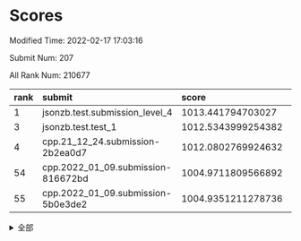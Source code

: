 # Scores

Modified Time: 2022-02-17 17:03:16

Submit Num: 207

All Rank Num: 210677

| rank |               submit               |       score        |       sigma        | pk_num |
| :--- | :--------------------------------- | :----------------- | :----------------- | :----- |
| 1    | jsonzb.test.submission_level_4     | 1013.441794703027  | 0.840015894173081  | 4068   |
| 3    | jsonzb.test.test_1                 | 1012.5343999254382 | 0.7939049068692999 | 4070   |
| 4    | cpp.21_12_24.submission-2b2ea0d7   | 1012.0802769924632 | 0.7921516646050838 | 4068   |
| 54   | cpp.2022_01_09.submission-816672bd | 1004.9711809566892 | 0.7103976265594357 | 4068   |
| 55   | cpp.2022_01_09.submission-5b0e3de2 | 1004.9351211278736 | 0.7165246464597592 | 4066   |


<details>
<summary>全部</summary>

| rank |                 submit                 |       score        |       sigma        | pk_num |
| :--- | :------------------------------------- | :----------------- | :----------------- | :----- |
| 1    | jsonzb.test.submission_level_4         | 1013.441794703027  | 0.840015894173081  | 4068   |
| 2    | gobigger.level_3.submission_level_3_35 | 1012.6237858313082 | 0.798248183764508  | 4068   |
| 3    | jsonzb.test.test_1                     | 1012.5343999254382 | 0.7939049068692999 | 4070   |
| 4    | cpp.21_12_24.submission-2b2ea0d7       | 1012.0802769924632 | 0.7921516646050838 | 4068   |
| 5    | gobigger.level_3.submission_level_3_36 | 1011.821157037721  | 0.7664603347876551 | 4066   |
| 6    | gobigger.level_3.submission_level_3_4  | 1011.6990236676993 | 0.7773225116695112 | 4073   |
| 7    | gobigger.level_3.submission_level_3_27 | 1011.6523043923308 | 0.7815766614946139 | 4073   |
| 8    | gobigger.level_3.submission_level_3_44 | 1010.9908249127259 | 0.7690323363303703 | 4071   |
| 9    | gobigger.level_3.submission_level_3_31 | 1010.9144163361967 | 0.770225642909915  | 4065   |
| 10   | gobigger.level_3.submission_level_3_34 | 1010.7730529482953 | 0.7588787639765802 | 4071   |
| 11   | gobigger.level_3.submission_level_3_48 | 1010.7235283049456 | 0.7780427396995202 | 4072   |
| 12   | gobigger.level_3.submission_level_3_29 | 1010.6783292587567 | 0.7783927980896151 | 4071   |
| 13   | gobigger.level_3.submission_level_3_17 | 1010.6501199295053 | 0.7864740727453409 | 4072   |
| 14   | gobigger.level_3.submission_level_3_7  | 1010.5407560288986 | 0.7508141454355015 | 4076   |
| 15   | gobigger.level_3.submission_level_3_13 | 1010.5306540728509 | 0.7548389092832793 | 4073   |
| 16   | gobigger.level_3.submission_level_3_32 | 1010.5045345229697 | 0.763130190632223  | 4070   |
| 17   | gobigger.level_3.submission_level_3_18 | 1010.4529595598613 | 0.759820532220583  | 4070   |
| 18   | gobigger.level_3.submission_level_3_2  | 1010.3674406888393 | 0.7776221202078727 | 4072   |
| 19   | gobigger.level_3.submission_level_3_49 | 1010.3389952780288 | 0.7587881348242823 | 4067   |
| 20   | gobigger.level_3.submission_level_3_0  | 1010.3132867256354 | 0.7582068034013002 | 4075   |
| 21   | gobigger.level_3.submission_level_3_14 | 1010.2982905526285 | 0.7726909677769966 | 4065   |
| 22   | gobigger.level_3.submission_level_3_24 | 1010.1993798681857 | 0.7484416069379097 | 4070   |
| 23   | gobigger.level_3.submission_level_3_15 | 1010.1790042986366 | 0.7648846632414753 | 4078   |
| 24   | gobigger.level_3.submission_level_3_16 | 1010.1735940230546 | 0.763874358312502  | 4074   |
| 25   | gobigger.level_3.submission_level_3_8  | 1010.1361672092598 | 0.7350848786775364 | 4066   |
| 26   | gobigger.level_3.submission_level_3_42 | 1010.110636715992  | 0.7685374102488394 | 4074   |
| 27   | gobigger.level_3.submission_level_3_20 | 1010.0630773492267 | 0.7408970194762373 | 4073   |
| 28   | gobigger.level_3.submission_level_3_39 | 1009.9897968837915 | 0.7715146908879449 | 4071   |
| 29   | gobigger.level_3.submission_level_3_41 | 1009.9843888238286 | 0.7615736174133905 | 4071   |
| 30   | gobigger.level_3.submission_level_3_23 | 1009.9280587101912 | 0.760229532005342  | 4073   |
| 31   | gobigger.level_3.submission_level_3_38 | 1009.9071328206588 | 0.7490795031382289 | 4073   |
| 32   | gobigger.level_3.submission_level_3_46 | 1009.8819385714833 | 0.7742463073004512 | 4074   |
| 33   | gobigger.level_3.submission_level_3_6  | 1009.870827851551  | 0.7601817582227712 | 4074   |
| 34   | gobigger.level_3.submission_level_3_19 | 1009.8544987152914 | 0.7494850980921691 | 4071   |
| 35   | gobigger.level_3.submission_level_3_30 | 1009.7797584482139 | 0.7791646600392068 | 4073   |
| 36   | gobigger.level_3.submission_level_3_47 | 1009.6293027397257 | 0.7499381016769572 | 4072   |
| 37   | gobigger.level_3.submission_level_3_5  | 1009.5387481315548 | 0.7621700944910629 | 4072   |
| 38   | gobigger.level_3.submission_level_3_33 | 1009.5344967765482 | 0.7544625208000695 | 4069   |
| 39   | gobigger.level_3.submission_level_3_11 | 1009.4583093277971 | 0.7310073836916534 | 4071   |
| 40   | gobigger.level_3.submission_level_3_1  | 1009.3456668335451 | 0.7486441780960256 | 4068   |
| 41   | gobigger.level_3.submission_level_3_3  | 1009.2521505604714 | 0.7384228204835593 | 4067   |
| 42   | gobigger.level_3.submission_level_3_9  | 1009.2001858276939 | 0.7567442876852453 | 4074   |
| 43   | gobigger.level_3.submission_level_3_12 | 1009.100117483165  | 0.741421351769027  | 4070   |
| 44   | gobigger.level_3.submission_level_3_26 | 1009.0136754380943 | 0.7428932853434633 | 4074   |
| 45   | gobigger.level_3.submission_level_3_10 | 1009.0030820795964 | 0.746810804038305  | 4072   |
| 46   | gobigger.level_3.submission_level_3_22 | 1008.9986258884334 | 0.7624890660362686 | 4069   |
| 47   | gobigger.level_3.submission_level_3_28 | 1008.9975455875211 | 0.7311044034847509 | 4069   |
| 48   | gobigger.level_3.submission_level_3_21 | 1008.9325967755298 | 0.7386632273863133 | 4073   |
| 49   | gobigger.level_3.submission_level_3_37 | 1008.8042050076615 | 0.7367534973305022 | 4070   |
| 50   | gobigger.level_3.submission_level_3_45 | 1008.7235266320923 | 0.7349431871094265 | 4078   |
| 51   | gobigger.level_3.submission_level_3_43 | 1008.6851032238571 | 0.7475957334270642 | 4075   |
| 52   | gobigger.level_3.submission_level_3_40 | 1008.4879597519314 | 0.735509503540364  | 4070   |
| 53   | gobigger.level_3.submission_level_3_25 | 1008.3112195904016 | 0.7465540422840882 | 4067   |
| 54   | cpp.2022_01_09.submission-816672bd     | 1004.9711809566892 | 0.7103976265594357 | 4068   |
| 55   | cpp.2022_01_09.submission-5b0e3de2     | 1004.9351211278736 | 0.7165246464597592 | 4066   |
| 56   | gobigger.level_1.submission_level_1_18 | 1004.8615818214615 | 0.725014533925662  | 4070   |
| 57   | gobigger.level_1.submission_level_1_23 | 1004.6387077897073 | 0.7354001523214899 | 4067   |
| 58   | gobigger.level_1.submission_level_1_26 | 1004.6285453324296 | 0.7220566234298679 | 4068   |
| 59   | gobigger.level_1.submission_level_1_4  | 1004.3308198479061 | 0.7099462432740928 | 4074   |
| 60   | gobigger.level_1.submission_level_1_15 | 1004.2460331319099 | 0.7356949057663777 | 4071   |
| 61   | gobigger.level_1.submission_level_1_9  | 1004.2456271842691 | 0.7181454970520004 | 4073   |
| 62   | gobigger.level_1.submission_level_1_14 | 1004.2267885896139 | 0.7335645215445622 | 4074   |
| 63   | gobigger.level_1.submission_level_1_42 | 1004.2020829103168 | 0.7167120804747149 | 4076   |
| 64   | gobigger.level_1.submission_level_1_43 | 1004.1717875740667 | 0.7235023555996923 | 4069   |
| 65   | gobigger.level_1.submission_level_1_33 | 1004.1369860334859 | 0.7226445794859441 | 4069   |
| 66   | gobigger.level_1.submission_level_1_31 | 1004.0881155189235 | 0.7164247345330838 | 4075   |
| 67   | gobigger.level_1.submission_level_1_41 | 1003.9733786632471 | 0.7191457140997439 | 4072   |
| 68   | gobigger.level_1.submission_level_1_49 | 1003.9242391631449 | 0.7320533456189439 | 4070   |
| 69   | gobigger.level_1.submission_level_1_27 | 1003.8977108612457 | 0.7121147189363326 | 4072   |
| 70   | gobigger.level_1.submission_level_1_44 | 1003.8933467909872 | 0.7132257601137192 | 4072   |
| 71   | gobigger.level_1.submission_level_1_2  | 1003.8789005231315 | 0.7098969978702635 | 4073   |
| 72   | gobigger.level_1.submission_level_1_47 | 1003.8676094352363 | 0.7229128830910486 | 4068   |
| 73   | gobigger.level_1.submission_level_1_30 | 1003.864178318528  | 0.715250532614141  | 4073   |
| 74   | gobigger.level_1.submission_level_1_28 | 1003.7946293948551 | 0.7223418291441188 | 4070   |
| 75   | gobigger.level_1.submission_level_1_13 | 1003.7579182673002 | 0.7129921283395635 | 4070   |
| 76   | gobigger.level_1.submission_level_1_35 | 1003.7447412095308 | 0.7128731569804974 | 4075   |
| 77   | gobigger.level_1.submission_level_1_12 | 1003.733136654819  | 0.7309576766888135 | 4071   |
| 78   | gobigger.level_1.submission_level_1_32 | 1003.7187706903874 | 0.7202085638547308 | 4072   |
| 79   | gobigger.level_1.submission_level_1_40 | 1003.6695510569125 | 0.6997344034807151 | 4068   |
| 80   | gobigger.level_1.submission_level_1_5  | 1003.611029883883  | 0.7125432842332807 | 4069   |
| 81   | gobigger.level_1.submission_level_1_20 | 1003.5403398018609 | 0.717917894810482  | 4072   |
| 82   | gobigger.level_1.submission_level_1_46 | 1003.4173377894207 | 0.7204650627431916 | 4071   |
| 83   | gobigger.level_1.submission_level_1_17 | 1003.3493397606146 | 0.7231691691091312 | 4075   |
| 84   | gobigger.level_1.submission_level_1_6  | 1003.334859173079  | 0.7157630230678435 | 4075   |
| 85   | gobigger.level_1.submission_level_1_39 | 1003.3074592233619 | 0.7267058247482866 | 4075   |
| 86   | gobigger.level_1.submission_level_1_38 | 1003.293578880504  | 0.7082732921467991 | 4068   |
| 87   | gobigger.level_1.submission_level_1_34 | 1003.2854172527209 | 0.7128405280310679 | 4070   |
| 88   | gobigger.level_1.submission_level_1_36 | 1003.0548752223102 | 0.7096301014817126 | 4073   |
| 89   | gobigger.level_1.submission_level_1_19 | 1003.0134951325191 | 0.7063130576704583 | 4066   |
| 90   | gobigger.level_1.submission_level_1_8  | 1002.9692289864066 | 0.7234928210195327 | 4070   |
| 91   | gobigger.level_1.submission_level_1_16 | 1002.9538693505972 | 0.7106596541653386 | 4070   |
| 92   | gobigger.level_1.submission_level_1_21 | 1002.8756257428291 | 0.7233943520359446 | 4075   |
| 93   | gobigger.level_1.submission_level_1_3  | 1002.8507676212813 | 0.7101262400779456 | 4070   |
| 94   | gobigger.level_1.submission_level_1_10 | 1002.833826187775  | 0.7135359782955648 | 4069   |
| 95   | gobigger.level_1.submission_level_1_7  | 1002.7834005621975 | 0.7015408806117599 | 4076   |
| 96   | gobigger.level_1.submission_level_1_45 | 1002.6620573817739 | 0.7185212992288766 | 4069   |
| 97   | gobigger.level_1.submission_level_1_29 | 1002.6182349194108 | 0.719007563690122  | 4071   |
| 98   | gobigger.level_1.submission_level_1_37 | 1002.5715958042573 | 0.7002660762736447 | 4073   |
| 99   | gobigger.level_1.submission_level_1_48 | 1002.5181861829756 | 0.7139878864905965 | 4071   |
| 100  | gobigger.level_1.submission_level_1_25 | 1002.5155344125734 | 0.7096507603413426 | 4067   |
| 101  | gobigger.level_1.submission_level_1_1  | 1002.4696308690098 | 0.7171506353192975 | 4073   |
| 102  | gobigger.level_1.submission_level_1_11 | 1002.3844812646248 | 0.7250012875090748 | 4066   |
| 103  | gobigger.level_1.submission_level_1_0  | 1002.3184532869832 | 0.719752663984701  | 4070   |
| 104  | gobigger.level_1.submission_level_1_22 | 1002.1619393448409 | 0.7182847360492052 | 4070   |
| 105  | gobigger.level_1.submission_level_1_24 | 1001.5992082297757 | 0.7239442904997999 | 4075   |
| 106  | gobigger.random.submission_random_48   | 997.116184929528   | 0.7176023183767213 | 4073   |
| 107  | gobigger.random.submission_random_45   | 996.7201977716236  | 0.7140945009439217 | 4072   |
| 108  | gobigger.random.submission_random_15   | 996.7162773339357  | 0.7095859833521675 | 4070   |
| 109  | gobigger.random.submission_random_9    | 996.6309276935708  | 0.6962405725894307 | 4072   |
| 110  | gobigger.random.submission_random_41   | 996.6118500505668  | 0.7040952605875611 | 4071   |
| 111  | gobigger.random.submission_random_27   | 996.6072102560134  | 0.7154647487398441 | 4072   |
| 112  | gobigger.random.submission_random_0    | 996.5841235012788  | 0.7068070097187268 | 4075   |
| 113  | gobigger.random.submission_random_37   | 996.508430602853   | 0.698022527177749  | 4071   |
| 114  | gobigger.random.submission_random_43   | 996.4643358218527  | 0.7068136462741778 | 4067   |
| 115  | gobigger.random.submission_random_11   | 996.4594435729566  | 0.717016206645311  | 4076   |
| 116  | gobigger.random.submission_random_7    | 996.282202706514   | 0.7073740495805215 | 4076   |
| 117  | gobigger.random.submission_random_28   | 996.260973408449   | 0.7077992860821567 | 4072   |
| 118  | gobigger.random.submission_random_10   | 996.1964242494097  | 0.6980718884061429 | 4075   |
| 119  | gobigger.random.submission_random_13   | 996.1797879704837  | 0.7174583660605635 | 4072   |
| 120  | gobigger.random.submission_random_2    | 996.1638006788589  | 0.7149514791317558 | 4072   |
| 121  | gobigger.random.submission_random_33   | 996.1622663478879  | 0.706650112399532  | 4072   |
| 122  | gobigger.random.submission_random_19   | 996.1436393427165  | 0.7135859888082884 | 4078   |
| 123  | gobigger.random.submission_random_17   | 996.1313022612273  | 0.7171235553132269 | 4075   |
| 124  | gobigger.random.submission_random_40   | 996.1167663906095  | 0.7118749268529713 | 4069   |
| 125  | gobigger.random.submission_random_31   | 996.0939227286616  | 0.7170450548065379 | 4075   |
| 126  | gobigger.random.submission_random_25   | 996.0912902821239  | 0.7053674864151273 | 4063   |
| 127  | gobigger.random.submission_random_16   | 996.0818688625618  | 0.7021706677838483 | 4071   |
| 128  | gobigger.random.submission_random_34   | 996.0532685525776  | 0.7039172821923667 | 4076   |
| 129  | gobigger.random.submission_random_24   | 996.0423985278642  | 0.6995481734920467 | 4073   |
| 130  | gobigger.random.submission_random_47   | 995.964295953781   | 0.711422386407333  | 4070   |
| 131  | gobigger.random.submission_random_4    | 995.914928291984   | 0.7027230748374569 | 4071   |
| 132  | gobigger.random.submission_random_32   | 995.8586539152705  | 0.7115053831371915 | 4069   |
| 133  | gobigger.random.submission_random_46   | 995.8034903732236  | 0.7203542817622632 | 4072   |
| 134  | gobigger.random.submission_random_38   | 995.7793926638757  | 0.707748459162003  | 4067   |
| 135  | gobigger.random.submission_random_1    | 995.736032606134   | 0.700410015673266  | 4067   |
| 136  | gobigger.random.submission_random_44   | 995.6130569623139  | 0.708822433349536  | 4072   |
| 137  | gobigger.random.submission_random_35   | 995.594497787071   | 0.7125596906108869 | 4069   |
| 138  | gobigger.random.submission_random_18   | 995.5777923225879  | 0.7159920643851195 | 4069   |
| 139  | gobigger.random.submission_random_49   | 995.5711864011653  | 0.7066252296092418 | 4065   |
| 140  | gobigger.random.submission_random_3    | 995.5680638211384  | 0.711758757113069  | 4068   |
| 141  | gobigger.random.submission_random_6    | 995.5440555846379  | 0.7171921158212939 | 4068   |
| 142  | gobigger.random.submission_random_12   | 995.5154131728858  | 0.7188114497618685 | 4067   |
| 143  | gobigger.random.submission_random_42   | 995.4844465827574  | 0.7140991761459268 | 4074   |
| 144  | gobigger.random.submission_random_30   | 995.4431869212557  | 0.7135936369835919 | 4069   |
| 145  | gobigger.random.submission_random_26   | 995.4069954547706  | 0.7103001283762093 | 4071   |
| 146  | gobigger.random.submission_random_36   | 995.3904345047682  | 0.7123205304906384 | 4073   |
| 147  | gobigger.random.submission_random_29   | 995.3458764112435  | 0.7147439433514403 | 4072   |
| 148  | gobigger.random.submission_random_21   | 995.2255089752973  | 0.7095349000262859 | 4072   |
| 149  | gobigger.random.submission_random_20   | 995.1266664868391  | 0.720293334952103  | 4078   |
| 150  | gobigger.random.submission_random_22   | 995.0413804642326  | 0.7104931445666375 | 4067   |
| 151  | gobigger.random.submission_random_5    | 995.0319962814648  | 0.7183217529899646 | 4065   |
| 152  | gobigger.random.submission_random_14   | 995.0172561157252  | 0.7149033381308963 | 4076   |
| 153  | gobigger.random.submission_random_39   | 994.499559183379   | 0.7235401865318338 | 4072   |
| 154  | gobigger.random.submission_random_8    | 994.3876980485588  | 0.7240873153192466 | 4072   |
| 155  | gobigger.random.submission_random_23   | 994.3732847917536  | 0.7330798817281855 | 4070   |
| 156  | gobigger.level_2.submission_level_2_38 | 993.8798206365725  | 0.7451310962849644 | 4076   |
| 157  | gobigger.level_2.submission_level_2_17 | 993.3956643238163  | 0.7211950842100541 | 4072   |
| 158  | gobigger.level_2.submission_level_2_10 | 993.2547826984085  | 0.727892796631264  | 4069   |
| 159  | gobigger.level_2.submission_level_2_11 | 993.2196928370747  | 0.7475607254815106 | 4068   |
| 160  | gobigger.level_2.submission_level_2_26 | 993.1510422934151  | 0.752673134965313  | 4075   |
| 161  | gobigger.level_2.submission_level_2_39 | 992.9609091530451  | 0.744839067569158  | 4070   |
| 162  | gobigger.level_2.submission_level_2_15 | 992.9505252369562  | 0.7231709000970643 | 4074   |
| 163  | gobigger.level_2.submission_level_2_9  | 992.8837047030343  | 0.7621903938706516 | 4069   |
| 164  | gobigger.level_2.submission_level_2_40 | 992.8750821130288  | 0.7383402836125251 | 4077   |
| 165  | gobigger.level_2.submission_level_2_18 | 992.7998219962211  | 0.7356256401446332 | 4070   |
| 166  | gobigger.level_2.submission_level_2_1  | 992.771931800802   | 0.7399876864966235 | 4068   |
| 167  | gobigger.level_2.submission_level_2_5  | 992.6996495318335  | 0.7499059006264007 | 4075   |
| 168  | gobigger.level_2.submission_level_2_42 | 992.6627629060121  | 0.731608224374544  | 4074   |
| 169  | gobigger.level_2.submission_level_2_4  | 992.6083706474321  | 0.7300639950083045 | 4072   |
| 170  | gobigger.level_2.submission_level_2_27 | 992.5864841635098  | 0.7387607612214707 | 4062   |
| 171  | gobigger.level_2.submission_level_2_12 | 992.5555348238869  | 0.7239535963519529 | 4076   |
| 172  | gobigger.level_2.submission_level_2_22 | 992.4974023802262  | 0.759964230672944  | 4070   |
| 173  | gobigger.level_2.submission_level_2_33 | 992.464262698722   | 0.7472159689767167 | 4070   |
| 174  | gobigger.level_2.submission_level_2_35 | 992.4253923236729  | 0.7542325939883006 | 4072   |
| 175  | gobigger.level_2.submission_level_2_13 | 992.4006535531245  | 0.7454675628224808 | 4068   |
| 176  | gobigger.level_2.submission_level_2_30 | 992.3661771041039  | 0.7523122590362555 | 4070   |
| 177  | gobigger.level_2.submission_level_2_47 | 992.3362277139848  | 0.7439396928365174 | 4069   |
| 178  | gobigger.level_2.submission_level_2_20 | 992.2562322772396  | 0.7491756921030488 | 4067   |
| 179  | gobigger.level_2.submission_level_2_31 | 992.2523308118939  | 0.7539049787082893 | 4076   |
| 180  | gobigger.level_2.submission_level_2_14 | 992.2141313950715  | 0.7480991156444915 | 4073   |
| 181  | gobigger.level_2.submission_level_2_8  | 992.1744437422657  | 0.7354387706124181 | 4067   |
| 182  | gobigger.level_2.submission_level_2_23 | 992.1346978520269  | 0.7513094711866822 | 4071   |
| 183  | gobigger.level_2.submission_level_2_41 | 992.0644817705897  | 0.7526649872499604 | 4068   |
| 184  | gobigger.level_2.submission_level_2_19 | 992.060598291452   | 0.7376924859760117 | 4073   |
| 185  | gobigger.level_2.submission_level_2_6  | 992.0199269981864  | 0.7421153220941317 | 4070   |
| 186  | gobigger.level_2.submission_level_2_21 | 991.9958893879746  | 0.7366564676286028 | 4074   |
| 187  | gobigger.level_2.submission_level_2_49 | 991.9645717387807  | 0.7627704153439727 | 4072   |
| 188  | gobigger.level_2.submission_level_2_32 | 991.9564669699618  | 0.7464679413782778 | 4067   |
| 189  | gobigger.level_2.submission_level_2_37 | 991.9352629716078  | 0.7494751794402015 | 4076   |
| 190  | gobigger.level_2.submission_level_2_29 | 991.8158894580715  | 0.7616447898260035 | 4073   |
| 191  | gobigger.level_2.submission_level_2_7  | 991.7586975190444  | 0.734164878661069  | 4069   |
| 192  | gobigger.level_2.submission_level_2_43 | 991.7104717336978  | 0.7463476617949228 | 4070   |
| 193  | gobigger.level_2.submission_level_2_16 | 991.708591074414   | 0.7720843637589717 | 4072   |
| 194  | gobigger.level_2.submission_level_2_24 | 991.5617811573576  | 0.7591490623041567 | 4074   |
| 195  | gobigger.level_2.submission_level_2_34 | 991.5036835516515  | 0.749136480777587  | 4065   |
| 196  | gobigger.level_2.submission_level_2_36 | 991.1222452786387  | 0.761217302367706  | 4071   |
| 197  | gobigger.level_2.submission_level_2_44 | 991.0010361035328  | 0.7690938821120261 | 4068   |
| 198  | gobigger.level_2.submission_level_2_45 | 990.9629855131859  | 0.7705540498378695 | 4067   |
| 199  | gobigger.level_2.submission_level_2_48 | 990.7560737388966  | 0.7525206009769054 | 4070   |
| 200  | gobigger.level_2.submission_level_2_25 | 990.7226482699714  | 0.7553496599565126 | 4074   |
| 201  | gobigger.level_2.submission_level_2_2  | 990.615939319929   | 0.7459611256341538 | 4071   |
| 202  | gobigger.level_2.submission_level_2_0  | 990.4697432492646  | 0.7495269351300055 | 4067   |
| 203  | gobigger.level_2.submission_level_2_28 | 990.0067637029684  | 0.7603566046280863 | 4069   |
| 204  | gobigger.level_2.submission_level_2_3  | 989.2574146606262  | 0.7869642338894605 | 4070   |
| 205  | gobigger.level_2.submission_level_2_46 | 989.228453300486   | 0.7903188519340894 | 4071   |
| 206  | gobigger.none.submission_none_1        | 978.5884346340247  | 1.2301452050948576 | 4068   |
| 207  | gobigger.none.submission_none_0        | 974.9800271819595  | 1.5599882692221725 | 4073   |

</details>